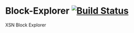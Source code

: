 # Block-Explorer [![Build Status](https://travis-ci.org/X9Developers/block-explorer.svg?branch=master)](https://travis-ci.org/X9Developers/block-explorer)
XSN Block Explorer
